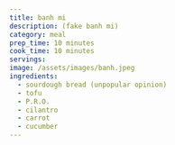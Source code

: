 ```yaml
---
title: banh mi
description: (fake banh mi)
category: meal
prep_time: 10 minutes
cook_time: 10 minutes
servings:
image: /assets/images/banh.jpeg
ingredients:
  - sourdough bread (unpopular opinion)
  - tofu
  - P.R.O.
  - cilantro
  - carrot
  - cucumber
---
```

